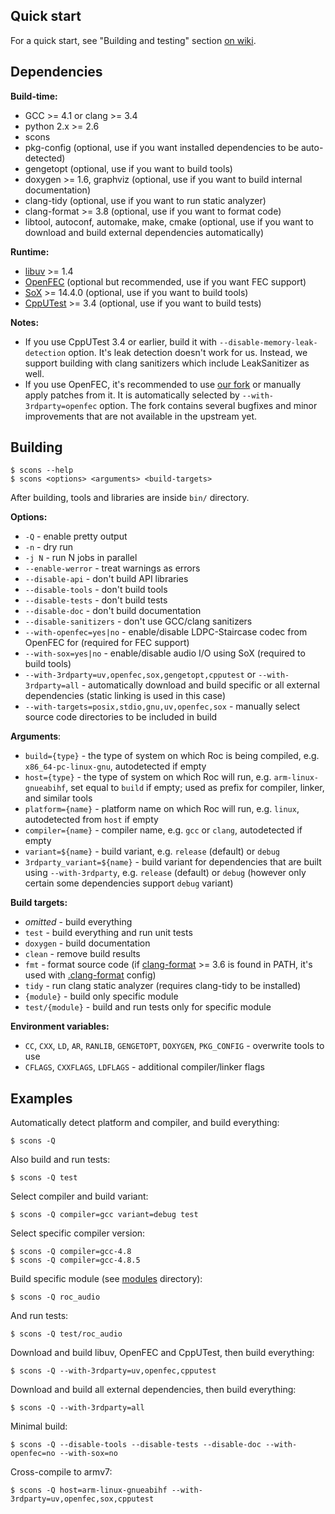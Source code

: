 Quick start
-----------

For a quick start, see "Building and testing" section [on wiki](https://github.com/roc-project/roc/wiki#building-and-testing).

Dependencies
------------

**Build-time:**
* GCC >= 4.1 or clang >= 3.4
* python 2.x >= 2.6
* scons
* pkg-config (optional, use if you want installed dependencies to be auto-detected)
* gengetopt (optional, use if you want to build tools)
* doxygen >= 1.6, graphviz (optional, use if you want to build internal documentation)
* clang-tidy (optional, use if you want to run static analyzer)
* clang-format >= 3.8 (optional, use if you want to format code)
* libtool, autoconf, automake, make, cmake (optional, use if you want to download and build external dependencies automatically)

**Runtime:**
* [libuv](http://libuv.org) >= 1.4
* [OpenFEC](http://openfec.org) (optional but recommended, use if you want FEC support)
* [SoX](http://sox.sourceforge.net) >= 14.4.0 (optional, use if you want to build tools)
* [CppUTest](http://cpputest.github.io) >= 3.4 (optional, use if you want to build tests)

**Notes:**
* If you use CppUTest 3.4 or earlier, build it with `--disable-memory-leak-detection` option. It's leak detection doesn't work for us. Instead, we support building with clang sanitizers which include LeakSanitizer as well.
* If you use OpenFEC, it's recommended to use [our fork](https://github.com/roc-project/openfec) or manually apply patches from it. It is automatically selected by `--with-3rdparty=openfec` option. The fork contains several bugfixes and minor improvements that are not available in the upstream yet.

Building
--------

    $ scons --help
    $ scons <options> <arguments> <build-targets>

After building, tools and libraries are inside `bin/` directory.

**Options:**
* `-Q` - enable pretty output
* `-n` - dry run
* `-j N` - run N jobs in parallel
* `--enable-werror` - treat warnings as errors
* `--disable-api` - don't build API libraries
* `--disable-tools` - don't build tools
* `--disable-tests` - don't build tests
* `--disable-doc` - don't build documentation
* `--disable-sanitizers` - don't use GCC/clang sanitizers
* `--with-openfec=yes|no` - enable/disable LDPC-Staircase codec from OpenFEC for (required for FEC support)
* `--with-sox=yes|no` - enable/disable audio I/O using SoX (required to build tools)
* `--with-3rdparty=uv,openfec,sox,gengetopt,cpputest` or `--with-3rdparty=all` -  automatically download and build specific or all external dependencies (static linking is used in this case)
* `--with-targets=posix,stdio,gnu,uv,openfec,sox` - manually select source code directories to be included in build

**Arguments**:
* `build={type}` - the type of system on which Roc is being compiled, e.g. `x86_64-pc-linux-gnu`, autodetected if empty
* `host={type}` - the type of system on which Roc will run, e.g. `arm-linux-gnueabihf`, set equal to `build` if empty; used as prefix for compiler, linker, and similar tools
* `platform={name}` - platform name on which Roc will run, e.g. `linux`, autodetected from `host` if empty
* `compiler={name}` - compiler name, e.g. `gcc` or `clang`, autodetected if empty
* `variant=${name}` - build variant, e.g. `release` (default) or `debug`
* `3rdparty_variant=${name}` - build variant for dependencies that are built using `--with-3rdparty`, e.g. `release` (default) or `debug` (however only certain some dependencies support `debug` variant)

**Build targets:**
* *omitted* - build everything
* `test` - build everything and run unit tests
* `doxygen` - build documentation
* `clean` - remove build results
* `fmt` - format source code (if [clang-format](http://clang.llvm.org/docs/ClangFormat.html) >= 3.6 is found in PATH, it's used with [.clang-format](.clang-format) config)
* `tidy` - run clang static analyzer (requires clang-tidy to be installed)
* `{module}` - build only specific module
* `test/{module}` - build and run tests only for specific module

**Environment variables:**
* `CC`, `CXX`, `LD`, `AR`, `RANLIB`, `GENGETOPT`, `DOXYGEN`, `PKG_CONFIG` - overwrite tools to use
* `CFLAGS`, `CXXFLAGS`, `LDFLAGS` - additional compiler/linker flags

Examples
--------

Automatically detect platform and compiler, and build everything:

    $ scons -Q

Also build and run tests:

    $ scons -Q test

Select compiler and build variant:

    $ scons -Q compiler=gcc variant=debug test

Select specific compiler version:

    $ scons -Q compiler=gcc-4.8
    $ scons -Q compiler=gcc-4.8.5

Build specific module (see [modules](src/modules/) directory):

    $ scons -Q roc_audio

And run tests:

    $ scons -Q test/roc_audio

Download and build libuv, OpenFEC and CppUTest, then build everything:

    $ scons -Q --with-3rdparty=uv,openfec,cpputest

Download and build all external dependencies, then build everything:

    $ scons -Q --with-3rdparty=all

Minimal build:

    $ scons -Q --disable-tools --disable-tests --disable-doc --with-openfec=no --with-sox=no

Cross-compile to armv7:

    $ scons -Q host=arm-linux-gnueabihf --with-3rdparty=uv,openfec,sox,cpputest
